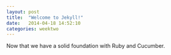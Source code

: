 ```yaml
---
layout: post
title:  "Welcome to Jekyll!"
date:   2014-04-18 14:52:10
categories: weektwo
---
```


Now that we have a solid foundation with Ruby and Cucumber.
